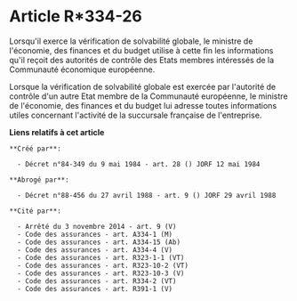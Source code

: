 # Article R*334-26

Lorsqu'il exerce la vérification de solvabilité globale, le ministre de l'économie, des finances et du budget utilise à cette
fin les informations qu'il reçoit des autorités de contrôle des Etats membres intéressés de la Communauté économique
européenne.

Lorsque la vérification de solvabilité globale est exercée par l'autorité de contrôle d'un autre Etat membre de la Communauté
européenne, le ministre de l'économie, des finances et du budget lui adresse toutes informations utiles concernant l'activité
de la succursale française de l'entreprise.

**Liens relatifs à cet article**

	**Créé par**:

	  - Décret n°84-349 du 9 mai 1984 - art. 28 () JORF 12 mai 1984

	**Abrogé par**:

	  - Décret n°88-456 du 27 avril 1988 - art. 9 () JORF 29 avril 1988

	**Cité par**:

	  - Arrêté du 3 novembre 2014 - art. 9 (V)
	  - Code des assurances - art. A334-1 (M)
	  - Code des assurances - art. A334-15 (Ab)
	  - Code des assurances - art. A334-4 (V)
	  - Code des assurances - art. R323-1-1 (VT)
	  - Code des assurances - art. R323-10-2 (VT)
	  - Code des assurances - art. R323-10-3 (V)
	  - Code des assurances - art. R334-2 (VT)
	  - Code des assurances - art. R391-1 (V)
